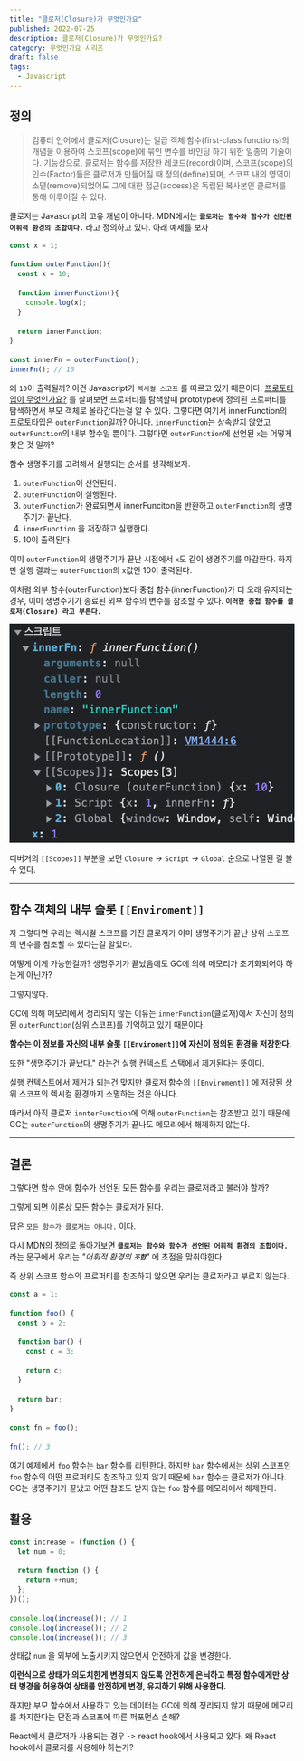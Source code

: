 ```yaml
---
title: "클로저(Closure)가 무엇인가요"
published: 2022-07-25
description: 클로저(Closure)가 무엇인가요?
category: 무엇인가요 시리즈
draft: false
tags:
  - Javascript
---
```


## 정의

> 컴퓨터 언어에서 클로저(Closure)는 일급 객체 함수(first-class functions)의 개념을 이용하여 스코프(scope)에 묶인 변수를 바인딩 하기 위한 일종의 기술이다. 기능상으로, 클로저는 함수를 저장한 레코드(record)이며, 스코프(scope)의 인수(Factor)들은 클로저가 만들어질 때 정의(define)되며, 스코프 내의 영역이 소멸(remove)되었어도 그에 대한 접근(access)은 독립된 복사본인 클로저를 통해 이루어질 수 있다.

클로저는 Javascript의 고유 개념이 아니다.
MDN에서는 **`클로저는 함수와 함수가 선언된 어휘적 환경의 조합이다.`** 라고 정의하고 있다.
아래 예제를 보자

```Javascript
const x = 1;

function outerFunction(){
  const x = 10;

  function innerFunction(){
    console.log(x);
  }

  return innerFunction;
}

const innerFn = outerFunction();
innerFn(); // 10
```

왜 `10`이 출력될까?
이건 Javascript가 `렉시컬 스코프` 를 따르고 있기 때문이다.
[프로토타입이 무엇인가요?](<../프로토타입(prototype)이%20무엇인가요/index.md>) 를 살펴보면 프로퍼티를 탐색할때 prototype에 정의된 프로퍼티를 탐색하면서 부모 객체로 올라간다는걸 알 수 있다.
그렇다면 여기서 innerFunction의 프로토타입은 `outerFunction`일까?
아니다. `innerFunction`는 상속받지 않았고 `outerFunction`의 내부 함수일 뿐이다.
그렇다면 `outerFunction`에 선언된 `x`는 어떻게 찾은 것 일까?

함수 생명주기를 고려해서 실행되는 순서를 생각해보자.

1. `outerFunction`이 선언된다.
2. `outerFunction`이 실행된다.
3. `outerFunction`가 완료되면서 innerFunciton을 반환하고 `outerFunction`의 생명주기가 끝난다.
4. `innerFunction` 을 저장하고 실행한다.
5. 10이 출력된다.

이미 `outerFunction`의 생명주기가 끝난 시점에서 `x`도 같이 생명주기를 마감한다. 하지만 실행 결과는 `outerFunction`의 `x`값인 10이 출력된다.

이처럼 외부 함수(outerFunction)보다 중첩 함수(innerFunction)가 더 오래 유지되는 경우, 이미 생명주기가 종료된 외부 함수의 변수를 참조할 수 있다.
**`이러한 중첩 함수를 클로저(Closure) 라고 부른다.`**

![innerFnDebug.png](/images/innerFnDebug.png)

디버거의 `[[Scopes]]` 부분을 보면 `Closure` &rarr; `Script` &rarr; `Global` 순으로 나열된 걸 볼 수 있다.

---

## 함수 객체의 내부 슬롯 `[[Enviroment]]`

자 그렇다면 우리는 렉시컬 스코프를 가진 클로저가 이미 생명주기가 끝난 상위 스코프의 변수를 참조할 수 있다는걸 알았다.

어떻게 이게 가능한걸까? 생명주기가 끝났음에도 GC에 의해 메모리가 초기화되어야 하는게 아닌가?

그렇지않다.

GC에 의해 메모리에서 정리되지 않는 이유는 `innerFunction`(클로저)에서 자신이 정의된 `outerFunction`(상위 스코프)를 기억하고 있기 때문이다.

**함수는 이 정보를 자신의 내부 슬롯 `[[Enviroment]]`에 자신이 정의된 환경을 저장한다.**

또한 "생명주기가 끝났다." 라는건 실행 컨텍스트 스택에서 제거된다는 뜻이다.

실행 컨텍스트에서 제거가 되는건 맞지만 클로저 함수의 `[[Enviroment]]` 에 저장된 상위 스코프의 렉시컬 환경까지 소멸하는 것은 아니다.

따라서 아직 클로저 `innterFunction`에 의해 `outerFunction`는 참조받고 있기 때문에 GC는 `outerFunction`의 생명주기가 끝나도 메모리에서 해제하지 않는다.

---

## 결론

그렇다면 함수 안에 함수가 선언된 모든 함수를 우리는 클로저라고 불러야 할까?

그렇게 되면 이론상 모든 함수는 클로저가 된다.

답은 `모든 함수가 클로저는 아니다.` 이다.

다시 MDN의 정의로 돌아가보면 **`클로저는 함수와 함수가 선언된 어휘적 환경의 조합이다.`** 라는 문구에서 우리는 _"어휘적 환경의 **`조합`**"_ 에 초점을 맞춰야한다.

즉 상위 스코프 함수의 프로퍼티를 참조하지 않으면 우리는 클로저라고 부르지 않는다.

```js
const a = 1;

function foo() {
  const b = 2;

  function bar() {
    const c = 3;

    return c;
  }

  return bar;
}

const fn = foo();

fn(); // 3
```

여기 예제에서 `foo` 함수는 `bar` 함수를 리턴한다.
하지만 `bar` 함수에서는 상위 스코프인 `foo` 함수의 어떤 프로퍼티도 참조하고 있지 않기 때문에 `bar` 함수는 클로저가 아니다.
GC는 생명주기가 끝났고 어떤 참조도 받지 않는 `foo` 함수를 메모리에서 해제한다.

## 활용

```js
const increase = (function () {
  let num = 0;

  return function () {
    return ++num;
  };
})();

console.log(increase()); // 1
console.log(increase()); // 2
console.log(increase()); // 3
```

상태값 `num` 을 외부에 노출시키지 않으면서 안전하게 값을 변경한다.

**이런식으로 상태가 의도치한게 변경되지 않도록 안전하게 은닉하고 특정 함수에게만 상태 병경을 허용하여 상태를 안전하게 변경, 유지하기 위해 사용한다.**

하지만 부모 함수에서 사용하고 있는 데이터는 GC에 의해 정리되지 않기 때문에 메모리를 차지한다는 단점과
스코프에 따른 퍼포먼스 손해?

React에서 클로저가 사용되는 경우 -> react hook에서 사용되고 있다.
왜 React hook에서 클로저를 사용해야 하는가?
